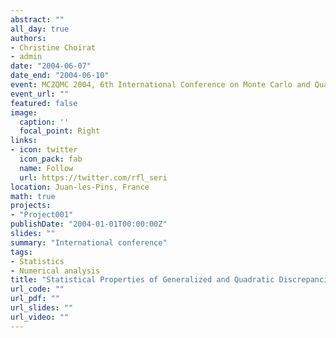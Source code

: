 ```yaml
---
abstract: ""
all_day: true
authors:
- Christine Choirat
- admin
date: "2004-06-07"
date_end: "2004-06-10"
event: MC2QMC 2004, 6th International Conference on Monte Carlo and Quasi Monte Carlo Methods in Scientific Computing, 2nd International Conference on Monte Carlo and Probabilistic Methods for Partial Differential Equations
event_url: ""
featured: false
image:
  caption: ''
  focal_point: Right
links:
- icon: twitter
  icon_pack: fab
  name: Follow
  url: https://twitter.com/rfl_seri
location: Juan-les-Pins, France
math: true
projects:
- "Project001"
publishDate: "2004-01-01T00:00:00Z"
slides: ""
summary: "International conference"
tags:
- Statistics
- Numerical analysis
title: "Statistical Properties of Generalized and Quadratic Discrepancies"
url_code: ""
url_pdf: ""
url_slides: ""
url_video: ""
---
```

